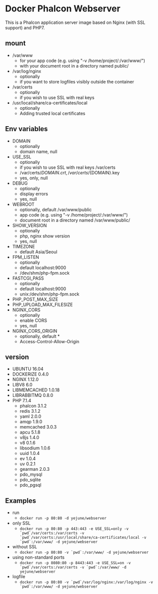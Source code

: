# Docker Phalcon Webserver

This is a Phalcon application server image based on Nginx (with SSL support) and PHP7.

## mount
-   /var/www
    -   for your app code (e.g. using "-v /home/project/:/var/www/")
    -   with your document root in a directory named public/
-   /var/log/nginx
    -   optionally
    -   if you want to store logfiles visibly outside the container
-   /var/certs
    -   optionally
    -   if you wish to use SSL with real keys
-   /usr/local/share/ca-certificates/local
    -   optionally
    -   Adding trusted local certificates

## Env variables
-   DOMAIN
    -   optionally
    -   domain name, null
-   USE_SSL
    -   optionally
    -   if you wish to use SSL with real keys /var/certs
    -   /var/certs/${DOMAIN}.crt, /var/certs/${DOMAIN}.key
    -   yes, only, null
-   DEBUG
    -   optionally
    -   display errors
    -   yes, null
-   WEBROOT
    -   optionally, default /var/www/public
    -   app code (e.g. using "-v /home/project/:/var/www/")
    -   document root in a directory named /var/www/public/
-   SHOW_VERSION
    -   optionally
    -   php, nginx show version
    -   yes, null
-   TIMEZONE
    -   default Asia/Seoul
-   FPM_LISTEN
    -   optionally
    -   default localhost:9000
    -   /dev/shm/php-fpm.sock
-   FASTCGI_PASS
    -   optionally
    -   default localhost:9000
    -   unix:/dev/shm/php-fpm.sock
-   PHP_POST_MAX_SIZE
-   PHP_UPLOAD_MAX_FILESIZE
-   NGINX_CORS
    -   optionally
    -   enable CORS
    -   yes, null
-   NGINX_CORS_ORIGIN
    -   optionally, default *
    -   Access-Control-Allow-Origin

## version
-   UBUNTU 16.04
-   DOCKERIZE 0.4.0
-   NGINX 1.12.0
-   LIBV8 6.0
-   LIBMEMCACHED 1.0.18
-   LIBRABBITMQ 0.8.0
-   PHP 7.1.4
    -   phalcon 3.1.2
    -   redis 3.1.2
    -   yaml 2.0.0
    -   amqp 1.9.0
    -   memcached 3.0.3
    -   apcu 5.1.8
    -   v8js 1.4.0
    -   v8 0.1.6
    -   libsodium 1.0.6
    -   uuid 1.0.4
    -   ev 1.0.4
    -   uv 0.2.1
    -   gearman 2.0.3
    -   pdo_mysql
    -   pdo_sqlite
    -   pdo_pgsql

## Examples
-   run
    -   ``docker run -p 80:80 -d yejune/webserver``
-   only SSL
    -   ``docker run -p 80:80 -p 443:443 -e USE_SSL=only -v `pwd`/var/certs:/var/certs -v `pwd`/var/certs:/usr/local/share/ca-certificates/local -v `pwd`:/var/www/ -d yejune/webserver``
-   without SSL
    -   ``docker run -p 80:80 -v `pwd`:/var/www/ -d yejune/webserver``
-   using non-standard ports
    -   ``docker run -p 8080:80 -p 8443:443 -e USE_SSL=on -v `pwd`/var/certs:/var/certs -v `pwd`:/var/www/ -d yejune/webserver``
-   logfile
    -   ``docker run -p 80:80 -v `pwd`/var/log/nginx:/var/log/nginx -v `pwd`:/var/www/ -d yejune/webserver``
